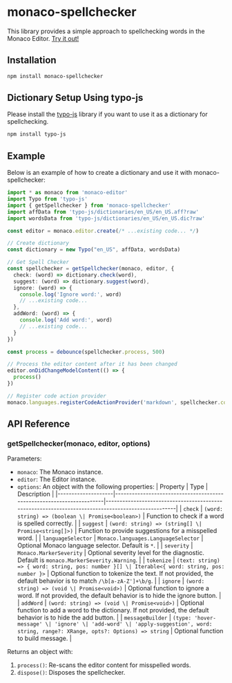 # monaco-spellchecker

This library provides a simple approach to spellchecking words in the Monaco Editor. [Try it out!](https://purocean.github.io/monaco-spellchecker/)

## Installation

```bash
npm install monaco-spellchecker
```

## Dictionary Setup Using typo-js

Please install the [typo-js](https://github.com/cfinke/Typo.js) library if you want to use it as a dictionary for spellchecking.

```bash
npm install typo-js
```

## Example

Below is an example of how to create a dictionary and use it with monaco-spellchecker:

```typescript
import * as monaco from 'monaco-editor'
import Typo from 'typo-js'
import { getSpellchecker } from 'monaco-spellchecker'
import affData from 'typo-js/dictionaries/en_US/en_US.aff?raw'
import wordsData from 'typo-js/dictionaries/en_US/en_US.dic?raw'

const editor = monaco.editor.create(/* ...existing code... */)

// Create dictionary
const dictionary = new Typo("en_US", affData, wordsData)

// Get Spell Checker
const spellchecker = getSpellchecker(monaco, editor, {
  check: (word) => dictionary.check(word),
  suggest: (word) => dictionary.suggest(word),
  ignore: (word) => {
    console.log('Ignore word:', word)
    // ...existing code...
  },
  addWord: (word) => {
    console.log('Add word:', word)
    // ...existing code...
  }
})

const process = debounce(spellchecker.process, 500)

// Process the editor content after it has been changed
editor.onDidChangeModelContent(() => {
  process()
})

// Register code action provider
monaco.languages.registerCodeActionProvider('markdown', spellchecker.codeActionProvider)
```

## API Reference

### getSpellchecker(monaco, editor, options)

Parameters:
- `monaco`: The Monaco instance.
- `editor`: The Editor instance.
- `options`: An object with the following properties:
    | Property           | Type                                                                 | Description                                                                                       |
    |--------------------|----------------------------------------------------------------------|---------------------------------------------------------------------------------------------------|
    | `check`            | `(word: string) => (boolean \| Promise<boolean>)`                     | Function to check if a word is spelled correctly.                                                 |
    | `suggest`          | `(word: string) => (string[] \| Promise<string[]>)`                   | Function to provide suggestions for a misspelled word.                                            |
    | `languageSelector` | `Monaco.languages.LanguageSelector`                                  | Optional Monaco language selector. Default is `*`.                                                |
    | `severity`         | `Monaco.MarkerSeverity`                                              | Optional severity level for the diagnostic. Default is `monaco.MarkerSeverity.Warning`.           |
    | `tokenize`         | `(text: string) => { word: string, pos: number }[] \| Iterable<{ word: string, pos: number }>` | Optional function to tokenize the text. If not provided, the default behavior is to match `/\b[a-zA-Z']+\b/g`. |
    | `ignore`           | `(word: string) => (void \| Promise<void>)`                          | Optional function to ignore a word. If not provided, the default behavior is to hide the ignore button. |
    | `addWord`          | `(word: string) => (void \| Promise<void>)`                          | Optional function to add a word to the dictionary. If not provided, the default behavior is to hide the add button. |
    | `messageBuilder`   | `(type: 'hover-message' \| 'ignore' \| 'add-word' \| 'apply-suggestion', word: string, range?: XRange, opts?: Options) => string` | Optional function to build message.                                                               |

Returns an object with:
1. `process()`: Re-scans the editor content for misspelled words.
2. `dispose()`: Disposes the spellchecker.

